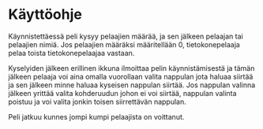 # Käyttöohje

Käynnistettäessä peli kysyy pelaajien määrää, ja sen jälkeen pelaajan tai 
pelaajien nimiä. Jos pelaajien määräksi määritellään 0, tietokonepelaaja 
pelaa toista tietokonepelaajaa vastaan.

Kyselyiden jälkeen erillinen ikkuna ilmoittaa pelin käynnistämisestä ja tämän 
jälkeen pelaaja voi aina omalla vuorollaan valita nappulan jota haluaa siirtää 
ja sen jälkeen minne haluaa kyseisen nappulan siirtää. Jos nappulan valinna 
jälkeen yrittää valita kohderuudun johon ei voi siirtää, nappulan valinta 
poistuu ja voi valita jonkin toisen siirrettävän nappulan.

Peli jatkuu kunnes jompi kumpi pelaajista on voittanut.
